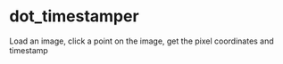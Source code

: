 # dot_timestamper
Load an image, click a point on the image, get the pixel coordinates and timestamp
